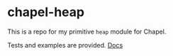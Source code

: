 # chapel-heap
This is a repo for my primitive `heap` module for Chapel.

Tests and examples are provided.
[Docs](https://rapiz1.github.io/chapel-heap)